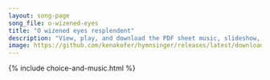```yaml
---
layout: song-page
song_file: o-wizened-eyes
title: "O wizened eyes resplendent"
description: "View, play, and download the PDF sheet music, slideshow, and audio. Lyrics: O wizened eyes resplendent, we seek the things you saw, that urged you to such greatness, and humbled you in awe. We strive now, as you once strove, t... english theist 1part death accompanied"
image: https://github.com/kenakofer/hymnsinger/releases/latest/download/o-wizened-eyes-trad.png
---
```


{% include choice-and-music.html %}